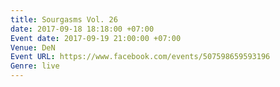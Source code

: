 ```yaml
---
title: Sourgasms Vol. 26
date: 2017-09-18 18:18:00 +07:00
Event date: 2017-09-19 21:00:00 +07:00
Venue: DeN
Event URL: https://www.facebook.com/events/507598659593196
Genre: live
---
```


